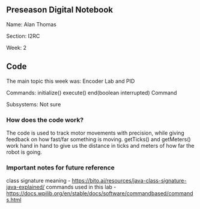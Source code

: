 ## Preseason Digital Notebook
Name: Alan Thomas

Section: I2RC

Week: 2


## Code

The main topic this week was: Encoder Lab and PID

Commands: 
initialize()
execute()
end(boolean interrupted)
Command


Subsystems: Not sure

### How does the code work?
The code is used to track motor movements with precision, while giving feedback on how fast/far something is moving. getTicks() and getMeters() work hand in hand to give us the distance in ticks and meters of how far the robot is going.


### Important notes for future reference
class signature meaning - https://bito.ai/resources/java-class-signature-java-explained/
commands used in this lab - https://docs.wpilib.org/en/stable/docs/software/commandbased/commands.html
